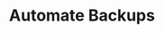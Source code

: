 ---
sidebar_position: 3
title: "Automate Backups"
sidebar_label: "Automate Backups"
description: "Schedule automated backup processes in Alpine Linux systems - implement cron-based backups, scripted backup workflows, and autonomous data protection."
keywords:
  - "alpine automated backups"
  - "backup automation"
  - "scheduled backups"
  - "backup scripts"
  - "autonomous backup systems"
tags:
  - alpine
  - automated-backups
  - backup-automation
  - scheduled-backups
  - backup-scripts
slug: /linux/alpine/administration/backup-restore/automate-backups
---